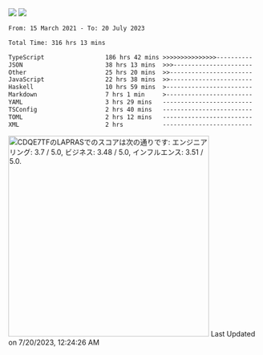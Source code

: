 <div>
  <img src="https://github-readme-stats.vercel.app/api?username=naporin0624&count_private=true&show_icons=true" />
  <img src="https://github-readme-stats.vercel.app/api/top-langs/?username=naporin0624&layout=compact&hide=css" />
  <!--START_SECTION:waka-->

```txt
From: 15 March 2021 - To: 20 July 2023

Total Time: 316 hrs 13 mins

TypeScript                 186 hrs 42 mins >>>>>>>>>>>>>>>----------   59.04 %
JSON                       38 hrs 13 mins  >>>----------------------   12.09 %
Other                      25 hrs 20 mins  >>-----------------------   08.02 %
JavaScript                 22 hrs 38 mins  >>-----------------------   07.16 %
Haskell                    10 hrs 59 mins  >------------------------   03.47 %
Markdown                   7 hrs 1 min     >------------------------   02.22 %
YAML                       3 hrs 29 mins   -------------------------   01.10 %
TSConfig                   2 hrs 40 mins   -------------------------   00.85 %
TOML                       2 hrs 12 mins   -------------------------   00.70 %
XML                        2 hrs           -------------------------   00.64 %
```

<!--END_SECTION:waka-->
  
  <!--START_SECTION:lapras-card-->
<p ><a href="https://lapras.com/public/CDQE7TF" target="_blank" rel="noopener noreferrer"><img alt="CDQE7TFのLAPRASでのスコアは次の通りです: エンジニアリング: 3.7 / 5.0, ビジネス: 3.48 / 5.0, インフルエンス: 3.51 / 5.0." src="https://lapras-card-generator.vercel.app/api/svg?e=3.7&b=3.48&i=3.51&b1=%23232323&b2=%236d6d6d&i1=%23212121&i2=%23818181&l=ja" width="400" ></a>  
Last Updated on 7/20/2023, 12:24:26 AM</p>
<!--END_SECTION:lapras-card-->
</div>
